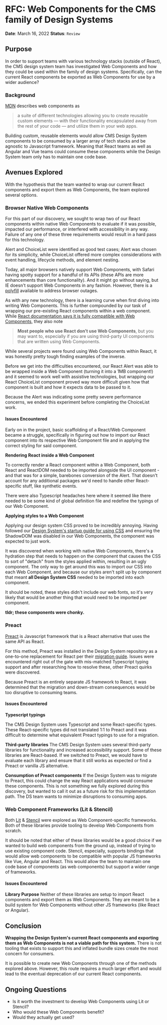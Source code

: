 # RFC: Web Components for the CMS family of Design Systems

**Date**: March 16, 2022
**Status**: `Review`

## Purpose

In order to support teams with various technology stacks (outside of React), the CMS design system team has investigated Web Components and how they could be used within the family of design systems. Specifically, can the current React components be exported as Web Components for use by a wider audience?

### Background

[MDN](https://developer.mozilla.org/en-US/docs/Web/Web_Components) describes web components as

> a suite of different technologies allowing you to create reusable custom elements — with their functionality encapsulated away from the rest of your code — and utilize them in your web apps.

Building custom, reusable elements would allow CMS Design System components to be consumed by a larger array of tech stacks and be agnostic to Javascript framework. Meaning that React teams as well as Angular and Vue teams could consume these components while the Design System team only has to maintain one code base.

## Avenues Explored

With the hypothesis that the team wanted to wrap our current React components and export them as Web Components, the team explored several options.

### Browser Native Web Components

For this part of our discovery, we sought to wrap two of our React components within native Web Components to evaluate if it was possible, impacted our performance, or interfered with accessibility in any way. Failure of any one of these three requirements would result in a hard pass for this technology.

Alert and ChoiceList were identified as good test cases; Alert was chosen for its simplicity, while ChoiceList offered more complex considerations with event handling, lifecycle methods, and element nesting.

Today, all major browsers natively support Web Components, with Safari having spotty support for a handful of its APIs (these APIs are more enhancements than core functionality). And it might go without saying, but IE doesn't support Web Components in any fashion. However, there is a [polyfill](https://github.com/webcomponents/polyfills) available to address browser outages.

As with any new technology, there is a learning curve when first diving into writing Web Components. This is further compounded by our task of wrapping our pre-existing React components within a web component. While [React documentation says it is fully compatible with Web Components](https://reactjs.org/docs/web-components.html), they also note

> **Most people who use React don’t use Web Components**, but you may want to, especially if you are using third-party UI components that are written using Web Components.

While several projects were found using Web Components within React, it was honestly pretty tough finding examples of the inverse.

Before we get into the difficulties encountered, our React Alert was able to be wrapped inside a Web Component (turning it into a 1MB component!) and it seemed to work well with assistive technologies, but wrapping our React ChoiceList component proved way more difficult given how that component is built and how it expects data to be passed to it.

Because the Alert was indicating some pretty severe performance concerns, we ended this experiment before completing the ChoiceList work.

#### Issues Encountered

Early on in the project, basic scaffolding of a React/Web Component became a struggle, specifically in figuring out how to import our React component into its respective Web Component file and in applying the correct styling for said component.

**Rendering React inside a Web Component**

To correctly render a React component within a Web Component, both React and ReactDOM needed to be imported alongside the UI component - and that was for a simple, barebones conversion of the Alert. That doesn't account for any additional packages we'd need to handle other React-specific stuff, like synthetic events.

There were also Typescript headaches here where it seemed like there needed to be some kind of global definition file and redefine the typings of our Web Component.

**Applying styles to a Web Component**

Applying our design system CSS proved to be incredibly annoying. Having followed our [Design System's startup guide for using CSS](https://design.cms.gov/startup/sass-and-css/) and ensuring the ShadowDOM was disabled in our Web Components, the component was expected to just work.

It was discovered when working with native Web Components, there's a hydration step that needs to happen on the component that causes the CSS to sort of "detach" from the styles applied within, resulting in an ugly component. The only way to get around this was to import our CSS into each Web Component, and because our styles aren't split up by component that meant **all Design System CSS** needed to be imported into each component.

It should be noted, these styles didn't include our web fonts, so it's very likely that would be another thing that would need to be imported per component.

**tldr; these components were chonky.**

### Preact

[Preact](https://preactjs.com/) is Javascript framework that is a React alternative that uses the same API as React.

For this method, Preact was installed in the Design System repository as a one-to-one replacement for React per their [migration guide](https://preactjs.com/guide/v10/switching-to-preact). Issues were encountered right out of the gate with mis-matched Typescript typing support and after researching how to resolve these, other Preact quirks were discovered.

Because Preact is an entirely separate JS framework to React, it was determined that the migration and down-stream consequences would be too disruptive to consuming teams.

#### Issues Encountered

**Typescript typings**

The CMS Design System uses Typescript and some React-specific types. These React-specific types did not translated 1:1 to Preact and it was difficult to determine what equivalent Preact typings to use for a migration.

**Third-party libraries**
The CMS Design System uses several third-party libraries for functionality and increased accessibility support. Some of these libraries are React-based. If we switched to Preact, we would have to evaluate each library and ensure that it still works as expected or find a Preact or vanilla JS alternative.

**Consumption of Preact components**
If the Design System was to migrate to Preact, this could change the way React applications would consume these components. This is not something we fully explored during this discovery, but wanted to call it out as a future risk for this implementation path. The DS team wants to minimize disruptions to consuming apps.

### Web Component Frameworks (Lit & Stencil)

Both [Lit](https://lit.dev/) & [Stencil](https://stenciljs.com/) were explored as Web Component-specific frameworks. Both of these libraries provide tooling to develop Web Components from scratch.

It should be noted that either of these libraries would be a good choice if we wanted to build web components from the ground up, instead of trying to use existing component code. Stencil, especially, supports bindings that would allow web components to be compatible with popular JS frameworks like Vue, Angular and React. This would allow the team to maintain one code base of components (as web components) but support a wider range of frameworks.

#### Issues Encountered

**Library Purpose**
Neither of these libraries are setup to import React components and export them as Web Components. They are meant to be a build system for Web Components without other JS frameworks (like React or Angular).

## Conclusion

**Wrapping the Design System's current React components and exporting them as Web Components is not a viable path for this system.** There is not tooling that exists to support this and inflated bundle sizes create the most concern for consumers.

It is possible to create new Web Components through one of the methods explored above. However, this route requires a much larger effort and would lead to the eventual deprecation of our current React components.

## Ongoing Questions

- Is it worth the investment to develop Web Components using Lit or Stencil?
- Who would these Web Components benefit?
- Would they actually get used?
